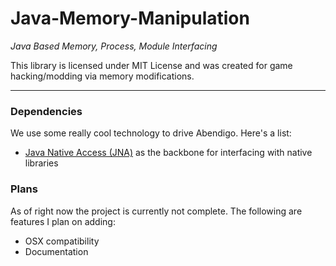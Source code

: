 # Java-Memory-Manipulation
_Java Based Memory, Process, Module Interfacing_

This library is licensed under MIT License and was created for game hacking/modding via memory modifications.

---

### Dependencies

We use some really cool technology to drive Abendigo. Here's a list:

- [Java Native Access (JNA)](https://github.com/java-native-access/jna) as the backbone for interfacing with native libraries

### Plans

As of right now the project is currently not complete. The following are features I plan on adding:
 - OSX compatibility
 - Documentation